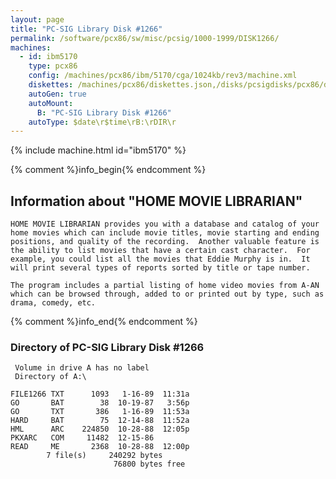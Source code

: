 ```yaml
---
layout: page
title: "PC-SIG Library Disk #1266"
permalink: /software/pcx86/sw/misc/pcsig/1000-1999/DISK1266/
machines:
  - id: ibm5170
    type: pcx86
    config: /machines/pcx86/ibm/5170/cga/1024kb/rev3/machine.xml
    diskettes: /machines/pcx86/diskettes.json,/disks/pcsigdisks/pcx86/diskettes.json
    autoGen: true
    autoMount:
      B: "PC-SIG Library Disk #1266"
    autoType: $date\r$time\rB:\rDIR\r
---
```


{% include machine.html id="ibm5170" %}

{% comment %}info_begin{% endcomment %}

## Information about "HOME MOVIE LIBRARIAN"

    HOME MOVIE LIBRARIAN provides you with a database and catalog of your
    home movies which can include movie titles, movie starting and ending
    positions, and quality of the recording.  Another valuable feature is
    the ability to list movies that have a certain cast character.  For
    example, you could list all the movies that Eddie Murphy is in.  It
    will print several types of reports sorted by title or tape number.
    
    The program includes a partial listing of home video movies from A-AN
    which can be browsed through, added to or printed out by type, such as
    drama, comedy, etc.
{% comment %}info_end{% endcomment %}


### Directory of PC-SIG Library Disk #1266

     Volume in drive A has no label
     Directory of A:\

    FILE1266 TXT      1093   1-16-89  11:31a
    GO       BAT        38  10-19-87   3:56p
    GO       TXT       386   1-16-89  11:53a
    HARD     BAT        75  12-14-88  11:52a
    HML      ARC    224850  10-28-88  12:05p
    PKXARC   COM     11482  12-15-86
    READ     ME       2368  10-28-88  12:00p
            7 file(s)     240292 bytes
                           76800 bytes free
